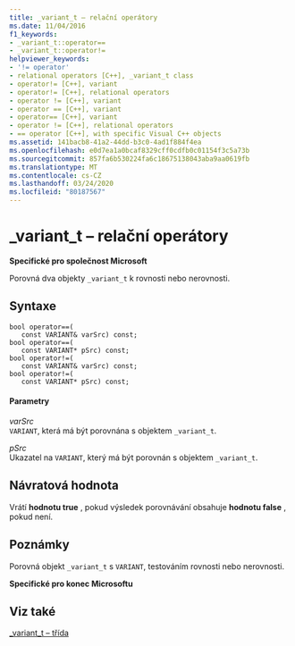 ```yaml
---
title: _variant_t – relační operátory
ms.date: 11/04/2016
f1_keywords:
- _variant_t::operator==
- _variant_t::operator!=
helpviewer_keywords:
- '!= operator'
- relational operators [C++], _variant_t class
- operator!= [C++], variant
- operator!= [C++], relational operators
- operator != [C++], variant
- operator == [C++], variant
- operator== [C++], variant
- operator != [C++], relational operators
- == operator [C++], with specific Visual C++ objects
ms.assetid: 141bacb8-41a2-44dd-b3c0-4ad1f884f4ea
ms.openlocfilehash: e0d7ea1a0bcaf8329cff0cdfb0c01154f3c5a73b
ms.sourcegitcommit: 857fa6b530224fa6c18675138043aba9aa0619fb
ms.translationtype: MT
ms.contentlocale: cs-CZ
ms.lasthandoff: 03/24/2020
ms.locfileid: "80187567"
---
```

# <a name="_variant_t-relational-operators"></a>_variant_t – relační operátory

**Specifické pro společnost Microsoft**

Porovná dva objekty `_variant_t` k rovnosti nebo nerovnosti.

## <a name="syntax"></a>Syntaxe

```
bool operator==(
   const VARIANT& varSrc) const;
bool operator==(
   const VARIANT* pSrc) const;
bool operator!=(
   const VARIANT& varSrc) const;
bool operator!=(
   const VARIANT* pSrc) const;
```

#### <a name="parameters"></a>Parametry

*varSrc*<br/>
`VARIANT`, která má být porovnána s objektem `_variant_t`.

*pSrc*<br/>
Ukazatel na `VARIANT`, který má být porovnán s objektem `_variant_t`.

## <a name="return-value"></a>Návratová hodnota

Vrátí **hodnotu true** , pokud výsledek porovnávání obsahuje **hodnotu false** , pokud není.

## <a name="remarks"></a>Poznámky

Porovná objekt `_variant_t` s `VARIANT`, testováním rovnosti nebo nerovnosti.

**Specifické pro konec Microsoftu**

## <a name="see-also"></a>Viz také

[_variant_t – třída](../cpp/variant-t-class.md)
